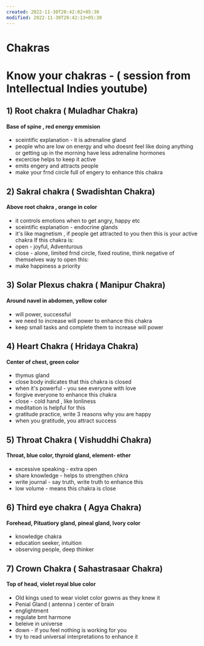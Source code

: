 ```yaml
---
created: 2022-11-30T20:42:02+05:30
modified: 2022-11-30T20:42:13+05:30
---
```


# Chakras

# Know your chakras - ( session from Intellectual Indies youtube)

## 1) Root chakra ( Muladhar Chakra)

#### Base of spine , red energy emmision 
- sceintific explanation - it is adrenaline gland
- people who are low on energy and who doesnt feel like doing anything or getting up in the morning have less adrenaline hormones
- excercise helps to keep it active
- emits engery and attracts people
- make your frnd circle full of engery to enhance this chakra



## 2) Sakral chakra ( Swadishtan Chakra)

#### Above root chakra , orange in color
- it controls emotions when to get angry, happy etc
- sceintific explanation - endocrine glands
- it's like magnetism , if people get attracted to you then this is your active chakra
If this chakra is:
- open - joyful, Adventurous
- close - alone, limited frnd circle, fixed routine, think negative of themselves
 way to open this: 
- make happiness a priority

## 3) Solar Plexus chakra ( Manipur Chakra) 

#### Around navel in abdomen, yellow color
- will power, successful
- we need to increase will power to enhance this chakra
- keep small tasks and complete them to increase will power

## 4) Heart Chakra ( Hridaya Chakra)

#### Center of chest, green color
- thymus gland
- close body indicates that this chakra is closed
- when it's powerful - you see everyone with love
- forgive everyone to enhance this chakra
- close - cold hand , like lonliness
- meditation is helpful for this
- gratitude practice, write 3 reasons why you are happy 
- when you gratitude, you attract success

## 5) Throat Chakra ( Vishuddhi Chakra)

#### Throat, blue color, thyroid gland, element- ether
- excessive speaking - extra open
- share knowledge - helps to strengthen chkra
- write journal - say truth, write truth to enhance this
- low volume - means this chakra is close


## 6) Third eye chakra ( Agya Chakra)

#### Forehead, Pituatiory gland, pineal gland, Ivory color
- knowledge chakra
- education seeker, intuition
- observing people, deep thinker


## 7) Crown Chakra ( Sahastrasaar Chakra)

#### Top of head, violet royal blue color
- Old kings used to wear violet color gowns as they knew it
- Penial Gland ( antenna )  center of brain
 - englightment
 - regulate bmt harmone 
 - beleive in universe
 - down - if you feel nothing is working for you
 - try to read universal interpretations to enhance it
